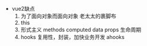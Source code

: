 - vue2缺点
    1. 为了面向对象而面向对象 老太太的裹脚布
    2. this
    3. 形式主义 methods computed data props 生命周期
    4. hooks  复用性，封装，加快业务开发 ahooks